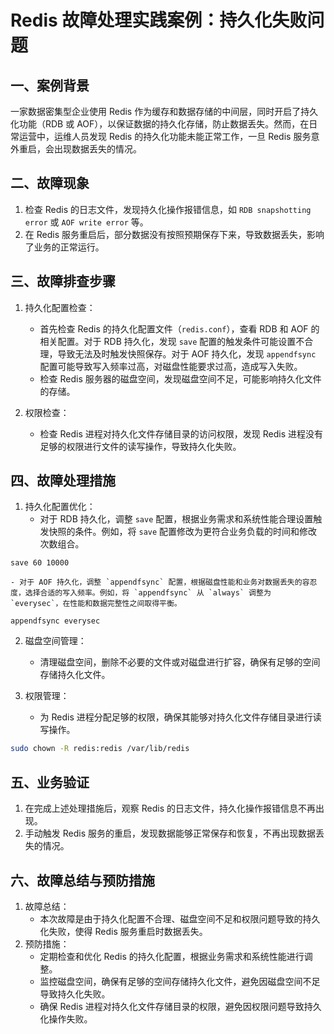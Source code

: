 # Redis 故障处理实践案例：持久化失败问题

## 一、案例背景
一家数据密集型企业使用 Redis 作为缓存和数据存储的中间层，同时开启了持久化功能（RDB 或 AOF），以保证数据的持久化存储，防止数据丢失。然而，在日常运营中，运维人员发现 Redis 的持久化功能未能正常工作，一旦 Redis 服务意外重启，会出现数据丢失的情况。


## 二、故障现象
1. 检查 Redis 的日志文件，发现持久化操作报错信息，如 `RDB snapshotting error` 或 `AOF write error` 等。
2. 在 Redis 服务重启后，部分数据没有按照预期保存下来，导致数据丢失，影响了业务的正常运行。


## 三、故障排查步骤
1. 持久化配置检查：
    - 首先检查 Redis 的持久化配置文件（`redis.conf`），查看 RDB 和 AOF 的相关配置。对于 RDB 持久化，发现 `save` 配置的触发条件可能设置不合理，导致无法及时触发快照保存。对于 AOF 持久化，发现 `appendfsync` 配置可能导致写入频率过高，对磁盘性能要求过高，造成写入失败。
    - 检查 Redis 服务器的磁盘空间，发现磁盘空间不足，可能影响持久化文件的存储。


2. 权限检查：
    - 检查 Redis 进程对持久化文件存储目录的访问权限，发现 Redis 进程没有足够的权限进行文件的读写操作，导致持久化失败。


## 四、故障处理措施
1. 持久化配置优化：
    - 对于 RDB 持久化，调整 `save` 配置，根据业务需求和系统性能合理设置触发快照的条件。例如，将 `save` 配置修改为更符合业务负载的时间和修改次数组合。

```
save 60 10000
```

    - 对于 AOF 持久化，调整 `appendfsync` 配置，根据磁盘性能和业务对数据丢失的容忍度，选择合适的写入频率。例如，将 `appendfsync` 从 `always` 调整为 `everysec`，在性能和数据完整性之间取得平衡。

```
appendfsync everysec
```


2. 磁盘空间管理：
    - 清理磁盘空间，删除不必要的文件或对磁盘进行扩容，确保有足够的空间存储持久化文件。


3. 权限管理：
    - 为 Redis 进程分配足够的权限，确保其能够对持久化文件存储目录进行读写操作。

```bash
sudo chown -R redis:redis /var/lib/redis
```


## 五、业务验证
1. 在完成上述处理措施后，观察 Redis 的日志文件，持久化操作报错信息不再出现。
2. 手动触发 Redis 服务的重启，发现数据能够正常保存和恢复，不再出现数据丢失的情况。


## 六、故障总结与预防措施
1. 故障总结：
    - 本次故障是由于持久化配置不合理、磁盘空间不足和权限问题导致的持久化失败，使得 Redis 服务重启时数据丢失。
2. 预防措施：
    - 定期检查和优化 Redis 的持久化配置，根据业务需求和系统性能进行调整。
    - 监控磁盘空间，确保有足够的空间存储持久化文件，避免因磁盘空间不足导致持久化失败。
    - 确保 Redis 进程对持久化文件存储目录的权限，避免因权限问题导致持久化操作失败。

